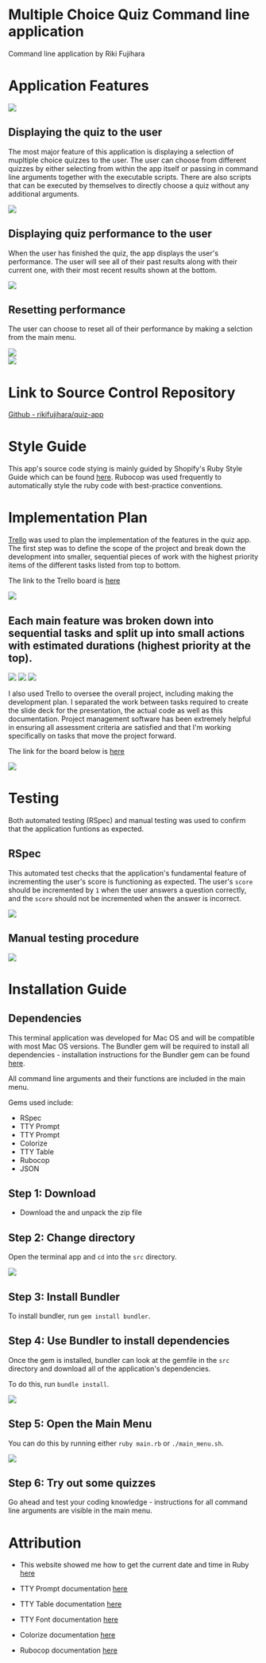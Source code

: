 # Multiple Choice Quiz Command line application
Command line application by Riki Fujihara

# Application Features

<img src="docs/main_menu.png">

## Displaying the quiz to the user


The most major feature of this application is displaying a selection of mupltiple choice quizzes to the user. The user can choose from different quizzes by either selecting from within the app itself or passing in command line arguments together with the executable scripts. There are also scripts that can be executed by themselves to directly choose a quiz without any additional arguments.

<img src="docs/in_quiz.png">

## Displaying quiz performance to the user
When the user has finished the quiz, the app displays the user's performance. The user will see all of their past results along with their current one, with their most recent results shown at the bottom.

<img src="docs/user_performance.png">

## Resetting performance

The user can choose to reset all of their performance by making a selction from the main menu.

<img src="docs/reset_performance.png">
<br>

<img src="docs/empty_performance.png">

# Link to Source Control Repository

<a href="https://github.com/rikifujihara/quiz-app">Github - rikifujihara/quiz-app</a>

# Style Guide

This app's source code stying is mainly guided by Shopify's Ruby Style Guide which can be found <a href="https://ruby-style-guide.shopify.dev/#general">here</a>. Rubocop was used frequently to automatically style the ruby code with best-practice conventions.

# Implementation Plan

<a href='https://trello.com'>Trello</a> was used to plan the implementation of the features in the quiz app. The first step was to define the scope of the project and break down the development into smaller, sequential pieces of work with the highest priority items of the different tasks listed from top to bottom.

The link to the Trello board is <a href='https://trello.com/invite/b/K92qUPPe/f78335b4b1dafc82979fa57695897eb8/quiz-app-implementation-plan'>here</a>

<img src='docs/implementation_plan/initial.png'>

## Each main feature was broken down into sequential tasks and split up into small actions with estimated durations (highest priority at the top).

<img src='docs/implementation_plan/store_quiz.png'>
<img src='docs/implementation_plan/display_questions.png'>
<img src='docs/implementation_plan/write_user_performance.png'>

I also used Trello to oversee the overall project, including making the development plan. I separated the work between tasks required to create the slide deck for the presentation, the actual code as well as this documentation. Project management software has been extremely helpful in ensuring all assessment criteria are satisfied and that I'm working specifically on tasks that move the project forward.

The link for the board below is <a href='https://trello.com/invite/b/iKyi1P1z/83301fcb00f59dcc871375370dd7a47a/ca-assessment-t1-assessment-3'>here</a>

<img src='docs/master_trello_board.png'>

# Testing

Both automated testing (RSpec) and manual testing was used to confirm that the application funtions as expected.

## RSpec
This automated test checks that the application's fundamental feature of incrementing the user's score is functioning as expected. The user's `score` should be incremented by `1` when the user answers a question correctly, and the `score` should not be incremented when the answer is incorrect.

<img src='docs/implementation_plan/RSpec.png'>

## Manual testing procedure

<img src="docs/manual_testing.png">

# Installation Guide

## Dependencies

This terminal application was developed for Mac OS and will be compatible with most Mac OS versions. The Bundler gem will be required to install all dependencies - installation instructions for the Bundler gem can be found <a href='https://bundler.io'>here</a>.

All command line arguments and their functions are included in the main menu.

Gems used include:

- RSpec
- TTY Prompt
- TTY Prompt
- Colorize
- TTY Table
- Rubocop
- JSON

## Step 1: Download

- Download the and unpack the zip file

## Step 2: Change directory

Open the terminal app and `cd` into the `src` directory.

<img src='docs/instructions/cd_src.png'>

## Step 3: Install Bundler

To install bundler, run `gem install bundler`.

## Step 4: Use Bundler to install dependencies

Once the gem is installed, bundler can look at the gemfile in the `src` directory and download all of the application's dependencies.

To do this, run `bundle install`.

<img src='docs/instructions/bundle_install.png'>

## Step 5: Open the Main Menu

You can do this by running either `ruby main.rb` or `./main_menu.sh`.

<img src='docs/instructions/main_menu.png'>

## Step 6: Try out some quizzes

Go ahead and test your coding knowledge - instructions for all command line arguments are visible in the main menu.

# Attribution

- This website showed me how to get the current date and time in Ruby <a href='https://www.tutorialspoint.com/ruby/ruby_date_time.htm'>here</a>

- TTY Prompt documentation <a href='https://github.com/piotrmurach/tty-prompt'>here</a>

- TTY Table documentation <a href ='https://github.com/piotrmurach/tty-table'>here</a>

- TTY Font documentation <a href ='https://github.com/piotrmurach/tty-font'>here</a>

- Colorize documentation <a href ='https://github.com/fazibear/colorize'>here</a>

- Rubocop documentation <a href ='https://github.com/rubocop/rubocop'>here</a>